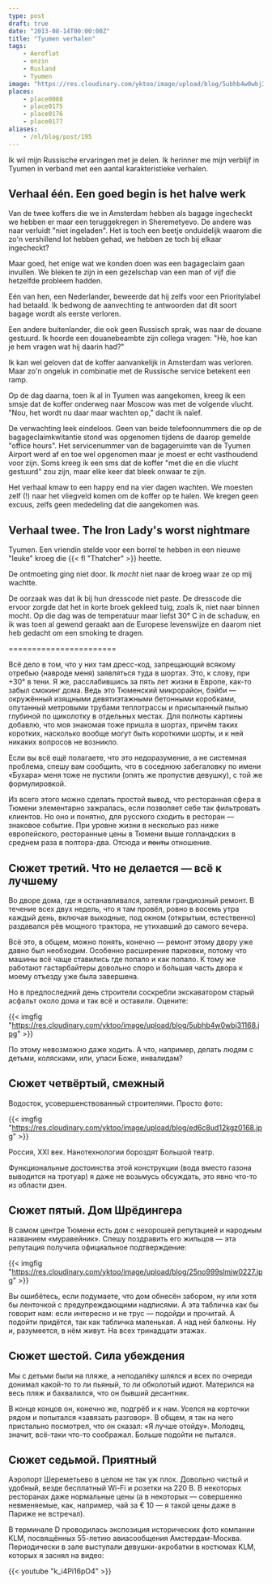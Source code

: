 ```yaml
---
type: post
draft: true
date: "2013-08-14T00:00:00Z"
title: "Tyumen verhalen"
tags:
    - Aeroflot
    - onzin
    - Rusland
    - Tyumen
image: "https://res.cloudinary.com/yktoo/image/upload/blog/5ubhb4w0wbj31168.jpg"
places:
    - place0088
    - place0175
    - place0176
    - place0177
aliases:
    - /nl/blog/post/195
---
```


Ik wil mijn Russische ervaringen met je delen. Ik herinner me mijn verblijf in Tyumen in verband met een aantal karakteristieke verhalen.

<!--more-->

## Verhaal één. Een goed begin is het halve werk

Van de twee koffers die we in Amsterdam hebben als bagage ingecheckt we hebben er maar een teruggekregen in Sheremetyevo. De andere was naar verluidt "niet ingeladen". Het is toch een beetje onduidelijk waarom die zo'n vershillend lot hebben gehad, we hebben ze toch bij elkaar ingecheckt?

Maar goed, het enige wat we konden doen was een bagageclaim gaan invullen. We bleken te zijn in een gezelschap van een man of vijf die hetzelfde probleem hadden.

Eén van hen, een Nederlander, beweerde dat hij zelfs voor een Prioritylabel had betaald. Ik bedwong de aanvechting te antwoorden dat dit soort bagage wordt als eerste verloren.

Een andere buitenlander, die ook geen Russisch sprak, was naar de douane gestuurd. Ik hoorde een douanebeambte zijn collega vragen: "Hè, hoe kan je hem vragen wat hij daarin had?"

Ik kan wel geloven dat de koffer aanvankelijk in Amsterdam was verloren. Maar zo'n ongeluk in combinatie met de Russische service betekent een ramp.

Op de dag daarna, toen ik al in Tyumen was aangekomen, kreeg ik een smsje dat de koffer onderweg naar Moscow was met de volgende vlucht. "Nou, het wordt nu daar maar wachten op," dacht ik naïef.

De verwachting leek eindeloos. Geen van beide telefoonnummers die op de bagageclaimkwitantie stond was opgenomen tijdens de daarop gemelde "office hours". Het servicenummer van de bagageruimte van de Tyumen Airport werd af en toe wel opgenomen maar je moest er echt vasthoudend voor zijn. Soms kreeg ik een sms dat de koffer "met die en die vlucht gestuurd" zou zijn, maar elke keer dat bleek onwaar te zijn.

Het verhaal kmaw to een happy end na vier dagen wachten. We moesten zelf (!) naar het vliegveld komen om de koffer op te halen. We kregen geen excuus, zelfs geen mededeling dat die aangekomen was.


## Verhaal twee. The Iron Lady's worst nightmare

Tyumen. Een vriendin stelde voor een borrel te hebben in een nieuwe "leuke" kroeg die {{< fl "Thatcher" >}} heette.

De ontmoeting ging niet door. Ik *mocht* niet naar de kroeg waar ze op mij wachtte.

De oorzaak was dat ik bij hun dresscode niet paste. De dresscode die ervoor zorgde dat het in korte broek gekleed tuig, zoals ik, niet naar binnen mocht. Op die dag was de temperatuur maar liefst 30° C in de schaduw, en ik was toen al gewend geraakt aan de Europese levenswijze en daarom niet heb gedacht om een smoking te dragen.

=======================


Всё дело в том, что у них там дресс-код, запрещающий всякому отребью (навроде меня) заявляться туда в шортах. Это, к слову, при +30° в тени. Я же, расслабившись за пять лет  жизни в Европе, как-то забыл смокинг дома. Ведь это Тюменский микрорайон, бэйби — окружённый изящными девятиэтажными бетонными коробками, опутанный метровыми трубами теплотрассы и присыпанный пылью глубиной по щиколотку в отдельных местах. Для полноты картины добавлю, что моя знакомая тоже пришла в шортах, причём таких коротких, насколько вообще могут быть короткими шорты, и к ней никаких вопросов не возникло.

Если вы всё ещё полагаете, что это недоразумение, а не системная проблема, спешу вам сообщить, что в соседнюю забегаловку по имени «Бухара» меня тоже не пустили (опять же пропустив девушку), с той же формулировкой.

Из всего этого можно сделать простой вывод, что ресторанная сфера в Тюмени элементарно зажралась, если позволяет себе так фильтровать клиентов. Но оно и понятно, для русского сходить в ресторан — знаковое событие. При уровне жизни в несколько раз ниже европейского, ресторанные цены в Тюмени выше голландских в среднем раза в полтора-два. Отсюда и ~~понты~~ отношение.

## Сюжет третий. Что не делается — всё к лучшему

Во дворе дома, где я останавливался, затеяли грандиозный ремонт. В течение всех двух недель, что я там провёл, ровно в восемь утра каждый день, включая выходные, под окном (открытым, естественно) раздавался рёв мощного трактора, не утихавший до самого вечера.

Всё это, в общем, можно понять, конечно — ремонт этому двору уже давно был необходим. Особенно расширение парковки, потому что машины всё чаще ставились где попало и как попало. К тому же работают гастарбайтеры довольно споро и бо́льшая часть двора к моему отъезду уже была завершена.

Но в предпоследний день строители соскребли экскаватором старый асфальт около дома и так всё и оставили. Оцените:

{{< imgfig "https://res.cloudinary.com/yktoo/image/upload/blog/5ubhb4w0wbj31168.jpg" >}}

По этому невозможно даже ходить. А что, например, делать людям с детьми, колясками, или, упаси Боже, инвалидам?

## Сюжет четвёртый, смежный

Водосток, усовершенствованный строителями. Просто фото:

{{< imgfig "https://res.cloudinary.com/yktoo/image/upload/blog/ed6c8ud12kgz0168.jpg" >}}

Россия, XXI век. Нанотехнологии бороздят Большой театр.

Функциональные достоинства этой конструкции (вода вместо газона выводится на тротуар) я даже не возьмусь обсуждать, это явно что-то из области дзен.

## Сюжет пятый. Дом Шрёдингера

В самом центре Тюмени есть дом с нехорошей репутацией и народным названием «муравейник». Спешу поздравить его жильцов — эта репутация получила официальное подтверждение:

{{< imgfig "https://res.cloudinary.com/yktoo/image/upload/blog/25no999slmjw0227.jpg" >}}

Вы ошибётесь, если подумаете, что дом обнесён забором, ну или хотя бы ленточкой с предупреждающими надписями. А эта табличка как бы говорит нам: если интересно и не трус — подойди и прочитай. А подойти придётся, так как табличка маленькая. А над ней балконы. Ну и, разумеется, в нём живут. На всех тринадцати этажах.

## Сюжет шестой. Сила убеждения

Мы с детьми были на пляже, а неподалёку шлялся и всех по очереди донимал какой-то то ли пьяный, то ли обколотый идиот. Матерился на весь пляж и бахвалился, что он бывший десантник.

В конце концов он, конечно же, подгрёб и к нам. Уселся на корточки рядом и попытался «завязать разговор». В общем, я так на него пристально посмотрел, что он сказал: «Я лучше отойду». Молодец, значит, всё-таки что-то соображал. Больше подойти не пытался.

## Сюжет седьмой. Приятный

Аэропорт Шереметьево в целом не так уж плох. Довольно чистый и удобный, везде бесплатный Wi-Fi и розетки на 220 В. В некоторых ресторанах даже нормальные цены (а в некоторых — совершенно невменяемые, как, например, чай за € 10 — я такой цены даже в Париже не встречал).

В терминале D проводилась экспозиция исторических фото компании KLM, посвящённых 55-летию авиасообщения Амстердам-Москва. Периодически в зале выступали девушки-акробатки в костюмах KLM, которых я заснял на видео:

{{< youtube "k_i4Pi16pO4" >}}
